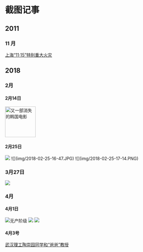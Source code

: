 # 截图记事

## 2011 
### 11 月
[上海“11·15”特别重大火灾](https://zh.wikipedia.org/wiki/%E4%B8%8A%E6%B5%B7%E2%80%9C11%C2%B715%E2%80%9D%E7%89%B9%E5%88%AB%E9%87%8D%E5%A4%A7%E7%81%AB%E7%81%BE)

## 2018

### 2月
#### 2月14日
<img src="img/2018-02-14.JPG" height="100px" title="又一部消失的韩国电影"/>

#### 2月25日
<img src="img/2018-02-25.JPG"/>
![](img/2018-02-25-16-47.JPG)
![](img/2018-02-25-17-14.PNG)

### 3月27日
![](img/2018-03-27.PNG)

### 4月

#### 4月1日
![无产阶级](img/2018-04-01.JPG)
![](img/2018-04-01-1.JPG)
![](img/2018-04-01-2.JPG)

#### 4月3号
[武汉理工陶崇园同学和“爸爸”教授](./wuhan_papa_professor.pdf)

